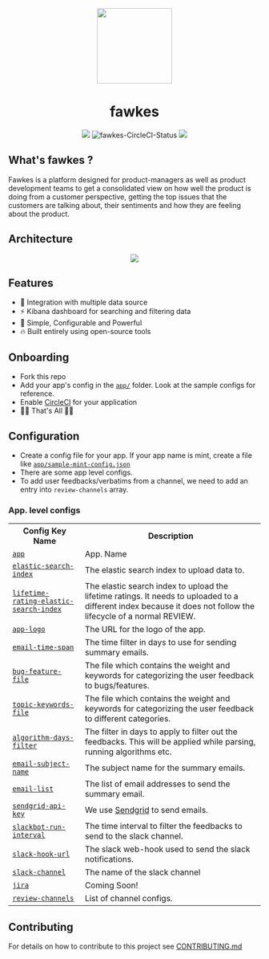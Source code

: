 <div align="center">
    <img src=".github/Fawkes.svg" height="150"/>
    <h1>fawkes</h1>
    <img src="https://img.shields.io/badge/python-3.7-blue" />
    <img src="https://circleci.com/gh/intuit/fawkes.svg?style=svg" alt="fawkes-CircleCI-Status"/>
    <img src="https://img.shields.io/badge/contributions-welcome-orange" />
</div>
<h2>What's fawkes ?</h2>
<p>
    Fawkes is a platform designed for product-managers as well as product development teams to get a consolidated view on how well the product is doing from a customer perspective, getting the top issues that the customers are talking about, their sentiments and how they are feeling about the product.
</p>
<h2>Architecture</h2>
<div align="center">
    <img src=".github/Fawkes-Architecture.svg"/>
</div>
<h2>Features</h2>
<ul>
    <li>🚀 Integration with multiple data source</li>
    <li>⚡️ Kibana dashboard for searching and filtering data</li>
    <li>💎 Simple, Configurable and Powerful</li>
    <li>🔥 Built entirely using open-source tools</li>
</ul>
<h2>Onboarding</h2>
<ul>
    <li>Fork this repo</li>
    <li>Add your app's config in the <tr><td><a href="/app/"><code>app/</code></a> folder. Look at the sample configs for reference.
    <li>Enable <tr><td><a href="https://circleci.com/">CircleCI</a> for your application</li>
    <li>🎉🎊 That's All 🎉🎊
</ul>
<h2>Configuration</h2>
<ul>
    <li>
        Create a config file for your app. If your app name is mint, create a file like <tr><td><a href="app/sample-mint-config.json"><code>app/sample-mint-config.json</code></a>
    </li>
    <li>
        There are some app level configs.
    </li>
    <li>To add user feedbacks/verbatims from a channel, we need to add an entry into <code>review-channels</code> array.
</ul>
<h3>App. level configs</h3>

<table>
    <tr>
        <th>Config Key Name</th>
        <th>Description</th>
    </tr>
    <tr>
        <td><a href="#app-level-configs"><code>app</code></a></td>
        <td>App. Name</td>
    </tr>
    <tr>
        <td><a href="#app-level-configs"><code>elastic-search-index</code></a></td>
        <td>The elastic search index to upload data to.</td>
    </tr>
    <tr>
        <td><a href="#app-level-configs"><code>lifetime-rating-elastic-search-index</code></a></td>
        <td>The elastic search index to upload the lifetime ratings. It needs to uploaded to a different index because it does not follow the lifecycle of a normal REVIEW.</td>
    </tr>
    <tr>
        <td><a href="#app-level-configs"><code>app-logo</code></a></td>
        <td>The URL for the logo of the app.</td>
    </tr>
    <tr>
        <td><a href="#app-level-configs"><code>email-time-span</code></a></td>
        <td>The time filter in days to use for sending summary emails.</td>
    </tr>
    <tr>
        <td><a href="#app-level-configs"><code>bug-feature-file</code></a></td>
        <td>The file which contains the weight and keywords for categorizing the user feedback to bugs/features.</td>
    </tr>
    <tr>
        <td><a href="#app-level-configs"><code>topic-keywords-file</code></a></td>
        <td>The file which contains the weight and keywords for categorizing the user feedback to different categories.</td>
    </tr>
    <tr>
        <td><a href="#app-level-configs"><code>algorithm-days-filter</code></a></td>
        <td>The filter in days to apply to filter out the feedbacks. This will be applied while parsing, running algorithms etc.</td>
    </tr>
    <tr>
        <td><a href="#app-level-configs"><code>email-subject-name</code></a></td>
        <td>The subject name for the summary emails.</td>
    </tr>
    <tr>
        <td><a href="#app-level-configs"><code>email-list</code></a></td>
        <td>The list of email addresses to send the summary email.</td>
    <tr>
        <td><a href="#app-level-configs"><code>sendgrid-api-key</code></a></td>
        <td>We use <a href="https://sendgrid.com/">Sendgrid</a> to send emails.</td>
    </tr>
    <tr>
        <td><a href="#app-level-configs"><code>slackbot-run-interval</code></a></td>
        <td>The time interval to filter the feedbacks to send to the slack channel.</td>
    </tr>
    <tr>
        <td><a href="#app-level-configs"><code>slack-hook-url</code></a></td>
        <td>The slack web-hook used to send the slack notifications.</td>
    </tr>
    <tr>
        <td><a href="#app-level-configs"><code>slack-channel</code></a></td>
        <td>The name of the slack channel</td>
    </tr>
    <tr>
        <td><a href="#app-level-configs"><code>jira</code></a></td>
        <td>Coming Soon!</td>
    </tr>
    <tr>
        <td><a href="#app-level-configs"><code>review-channels</code></a></td>
        <td>List of channel configs.</td>
    </tr>
</table>
<h2>Contributing</h2>
For details on how to contribute to this project see <a href=".github/CONTRIBUTING.md">CONTRIBUTING.md</a>
